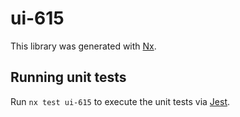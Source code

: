 # ui-615

This library was generated with [Nx](https://nx.dev).

## Running unit tests

Run `nx test ui-615` to execute the unit tests via [Jest](https://jestjs.io).
